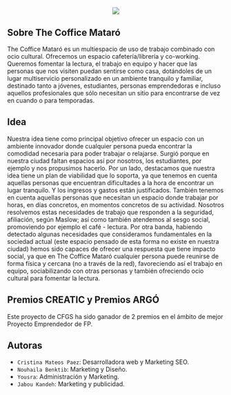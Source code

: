 <h1 align="center"> 
   <img src="logoTCMtransparent"> 
</h1>

## Sobre The Coffice Mataró

The Coffice Mataró es un multiespacio de uso de trabajo combinado con ocio cultural. Ofrecemos un espacio cafetería/librería y
co-working. Queremos fomentar la lectura, el trabajo en equipo y hacer que las personas que nos visiten puedan sentirse como
casa, dotándoles de un lugar multiservicio personalizado en un ambiente tranquilo y familiar, destinado tanto a jóvenes, estudiantes,
personas emprendedoras e incluso aquellos profesionales que sólo necesitan un sitio para encontrarse de vez en cuando o para
temporadas.

## Idea

Nuestra idea tiene como principal objetivo ofrecer un espacio con un ambiente innovador donde cualquier persona pueda encontrar
la comodidad necesaria para poder trabajar o relajarse. Surgió porque en nuestra ciudad faltan espacios así por
nosotros, los estudiantes, por ejemplo y nos propusimos hacerlo.
Por un lado, destacamos que nuestra idea tiene un plan de viabilidad que lo soporta, ya que tenemos en cuenta aquellas
personas que encuentran dificultades a la hora de encontrar un lugar tranquilo. Y los ingresos y gastos están justificados.
También tenemos en cuenta aquellas personas que necesitan un espacio donde trabajar por horas, en días concretos, en
momentos concretos de su actividad. Nosotros resolvemos estas necesidades de trabajo que responden a la seguridad,
afiliación, según Maslow; así como también atendemos al sesgo social, promoviendo por ejemplo el café - lectura. Por otra
banda, habiendo detectado algunas necesidades que consideramos fundamentales en la sociedad actual (este espacio pensado
de esta forma no existe en nuestra ciudad) hemos sido capaces de ofrecer una respuesta que tiene impacto social, ya que
en The Coffice Mataró cualquier persona puede reunirse de forma física y cercana (no a través de la red), favoreciendo así
el trabajo en equipo, sociabilizando con otras personas y también ofreciendo ocio cultural para fomentar la lectura.

## Premios CREATIC y Premios ARGÓ

Este proyecto de CFGS ha sido ganador de 2 premios en el ámbito de mejor Proyecto Emprendedor de FP.

## Autoras

- `Cristina Mateos Paez`: Desarrolladora web y Marketing SEO.
- `Nouhaila Benktib`: Marketing y Diseño.
- `Yousra`: Administración y Marketing.
- `Jabou Kandeh`: Marketing y publicidad.


